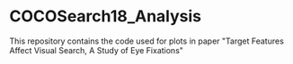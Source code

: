 # COCOSearch18_Analysis
This repository contains the code used for plots in paper "Target Features Affect Visual Search, A Study of Eye Fixations"

